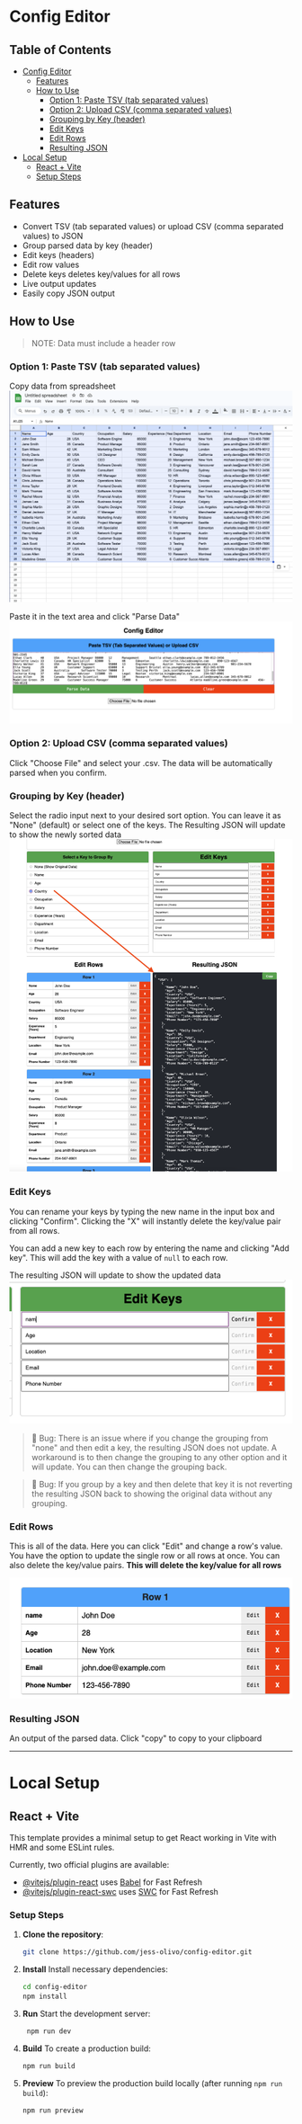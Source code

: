 # Config Editor

## Table of Contents

- [Config Editor](#config-editor)
  - [Features](#features)
  - [How to Use](#how-to-use)
    - [Option 1: Paste TSV (tab separated values)](#option-1-paste-tsv-tab-separated-values)
    - [Option 2: Upload CSV (comma separated values)](#option-2-upload-csv-comma-separated-values)
    - [Grouping by Key (header)](#grouping-by-key-header)
    - [Edit Keys](#edit-keys)
    - [Edit Rows](#edit-rows)
    - [Resulting JSON](#resulting-json)
- [Local Setup](#local-setup)
  - [React + Vite](#react--vite)
  - [Setup Steps](#setup-steps)

## Features

- Convert TSV (tab separated values) or upload CSV (comma separated values) to JSON
- Group parsed data by key (header)
- Edit keys (headers)
- Edit row values
- Delete keys deletes key/values for all rows
- Live output updates
- Easily copy JSON output

## How to Use

> NOTE: Data must include a header row

### Option 1: Paste TSV (tab separated values)

Copy data from spreadsheet
![spreadsheet data](https://raw.githubusercontent.com/jess-olivo/config-editor/main/screenshots/tsv-copy.png)

Paste it in the text area and click "Parse Data"
![tsv data pasted into textarea](https://raw.githubusercontent.com/jess-olivo/config-editor/main/screenshots/tsv-paste.png)

### Option 2: Upload CSV (comma separated values)

Click "Choose File" and select your .csv. The data will be automatically parsed when you confirm.

### Grouping by Key (header)

Select the radio input next to your desired sort option. You can leave it as "None" (default) or select one of the keys. The Resulting JSON will update to show the newly sorted data
![form to select keys by radio input](https://raw.githubusercontent.com/jess-olivo/config-editor/main/screenshots/group-by.png)

### Edit Keys

You can rename your keys by typing the new name in the input box and clicking "Confirm".
Clicking the "X" will instantly delete the key/value pair from all rows.

You can add a new key to each row by entering the name and clicking "Add key". This will add the key with a value of `null` to each row.

The resulting JSON will update to show the updated data
![form to edit keys](https://raw.githubusercontent.com/jess-olivo/config-editor/main/screenshots/edit-keys.png)

> 🐞 Bug: There is an issue where if you change the grouping from "none" and then edit a key, the resulting JSON does not update. A workaround is to then change the grouping to any other option and it will update. You can then change the grouping back.

> 🐞 Bug: If you group by a key and then delete that key it is not reverting the resulting JSON back to showing the original data without any grouping.

### Edit Rows

This is all of the data. Here you can click "Edit" and change a row's value. You have the option to update the single row or all rows at once.
You can also delete the key/value pairs. **This will delete the key/value for all rows**

![form to edit row data](https://raw.githubusercontent.com/jess-olivo/config-editor/main/screenshots/edit-rows.png)

### Resulting JSON

An output of the parsed data.
Click "copy" to copy to your clipboard

---

# Local Setup

## React + Vite

This template provides a minimal setup to get React working in Vite with HMR and some ESLint rules.

Currently, two official plugins are available:

- [@vitejs/plugin-react](https://github.com/vitejs/vite-plugin-react/blob/main/packages/plugin-react/README.md) uses [Babel](https://babeljs.io/) for Fast Refresh
- [@vitejs/plugin-react-swc](https://github.com/vitejs/vite-plugin-react-swc) uses [SWC](https://swc.rs/) for Fast Refresh

### Setup Steps

1. **Clone the repository**:
   ```bash
   git clone https://github.com/jess-olivo/config-editor.git
   ```
2. **Install**
   Install necessary dependencies:
   ```bash
   cd config-editor
   npm install
   ```
3. **Run**
   Start the development server:
   ```bash
    npm run dev
   ```
4. **Build**
   To create a production build:
   ```bash
   npm run build
   ```
5. **Preview**
   To preview the production build locally (after running `npm run build`):
   ```bash
   npm run preview
   ```
